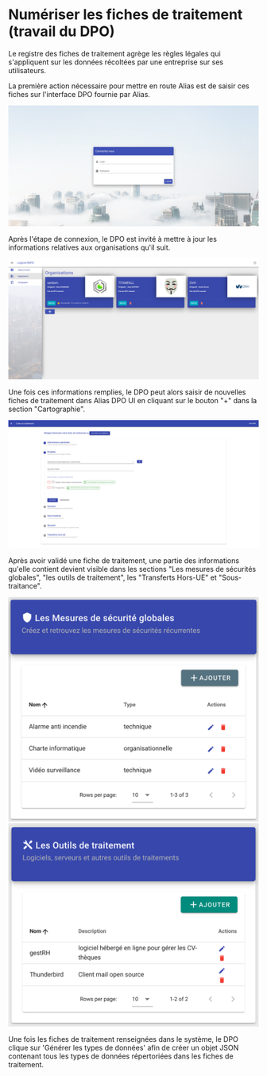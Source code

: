 # Numériser les fiches de traitement (travail du DPO)

Le registre des fiches de traitement agrège les règles légales qui s'appliquent sur les données récoltées par une entreprise sur ses utilisateurs.

La première action nécessaire pour mettre en route Alias est de saisir ces fiches sur l'interface DPO fournie par Alias. 

![Login](./assets/images/login-page.png)

Après l'étape de connexion, le DPO est invité à mettre à jour les informations relatives aux organisations qu'il suit.

![Organization](./assets/images/organizations-page.png)

Une fois ces informations remplies, le DPO peut alors saisir de nouvelles fiches de traitement dans Alias DPO UI en cliquant sur le bouton "+" dans la section "Cartographie".

![Processing record Alias](./assets/images/processing-record-alias.png)

Après avoir validé une fiche de traitement, une partie des informations qu'elle contient devient visible dans les sections "Les mesures de sécurités globales", "les outils de traitement", les "Transferts Hors-UE" et "Sous-traitance".

![Security](./assets/images/security.png)
![Data Processings](./assets/images/data-processings.png)

Une fois les fiches de traitement renseignées dans le système, le DPO clique sur 'Générer les types de données' afin de créer un objet JSON contenant tous les types de données répertoriées dans les fiches de traitement.
